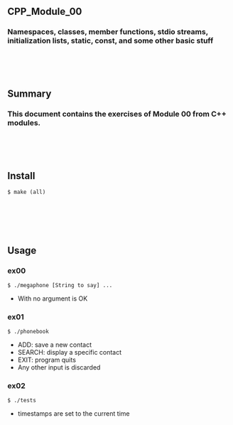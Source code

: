 ## CPP_Module_00
### Namespaces, classes, member functions, stdio streams, initialization lists, static, const, and some other basic stuff
<br/><br/><br/>

## Summary
### This document contains the exercises of Module 00 from C++ modules.
<br/><br/><br/>

## Install
	$ make (all)
<br/><br/><br/><br/>

## Usage
### ex00
	$ ./megaphone [String to say] ...
* With no argument is OK
### ex01
	$ ./phonebook
* ADD: save a new contact
* SEARCH: display a specific contact
* EXIT: program quits
* Any other input is discarded

### ex02
	$ ./tests
* timestamps are set to the current time